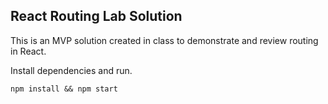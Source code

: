 ## React Routing Lab Solution

This is an MVP solution created in class to demonstrate and review routing in React.

Install dependencies and run.

```
npm install && npm start
```

